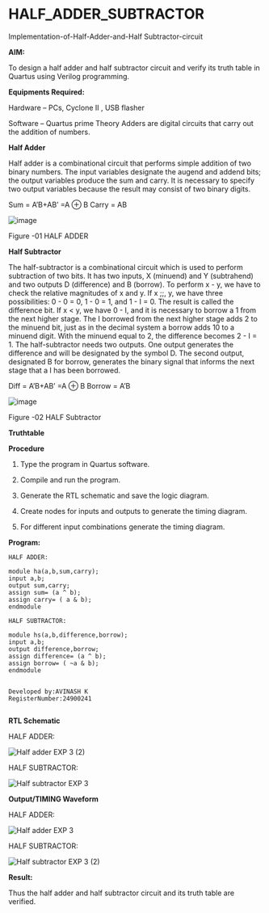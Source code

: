 


# HALF_ADDER_SUBTRACTOR

Implementation-of-Half-Adder-and-Half Subtractor-circuit

**AIM:**

To design a half adder and half subtractor circuit and verify its truth table in Quartus using Verilog programming.

**Equipments Required:**

Hardware – PCs, Cyclone II , USB flasher 

Software – Quartus prime Theory Adders are digital circuits that carry out the addition of numbers.

**Half Adder**

Half adder is a combinational circuit that performs simple addition of two binary numbers. The input variables designate the augend and addend bits; the output variables produce the sum and carry. It is necessary to specify two output variables because the result may consist of two binary digits.

Sum = A’B+AB’ =A ⊕ B Carry = AB

![image](https://github.com/naavaneetha/HALF_ADDER_SUBTRACTOR/assets/154305477/bd4a0b2c-cdbc-4184-ab08-81578f121e1f)

Figure -01 HALF ADDER

**Half Subtractor**

The half-subtractor is a combinational circuit which is used to perform subtraction of two bits. It has two inputs, X (minuend) and Y (subtrahend) and two outputs D (difference) and B (borrow). To perform x - y, we have to check the relative magnitudes of x and y. If x ;;, y, we have three possibilities: 0 - 0 = 0, 1 - 0 = 1, and 1 - I = 0. The result is called the difference bit. If x < y, we have 0 - I, and it is necessary to borrow a 1 from the next higher stage. The I borrowed from the next higher stage adds 2 to the minuend bit, just as in the decimal system a borrow adds 10 to a minuend digit. With the minuend equal to 2, the difference becomes 2 - I = 1. The half-subtractor needs two outputs. One output generates the difference and will be designated by the symbol D. The second output, designated B for borrow, generates the binary signal that informs the next stage that a I has been borrowed. 

Diff = A’B+AB’ =A ⊕ B
Borrow = A’B

 ![image](https://github.com/naavaneetha/HALF_ADDER_SUBTRACTOR/assets/154305477/d76b099c-513f-4e7c-843a-e2fd028a531a)

Figure -02 HALF Subtractor

**Truthtable**

**Procedure**

1.	Type the program in Quartus software.

2.	Compile and run the program.

3.	Generate the RTL schematic and save the logic diagram.

4.	Create nodes for inputs and outputs to generate the timing diagram.

5.	For different input combinations generate the timing diagram.


**Program:**

```
HALF ADDER:

module ha(a,b,sum,carry);
input a,b;
output sum,carry;
assign sum= (a ^ b);
assign carry= ( a & b);
endmodule

HALF SUBTRACTOR:

module hs(a,b,difference,borrow);
input a,b;
output difference,borrow;
assign difference= (a ^ b);
assign borrow= ( ~a & b);
endmodule

```

```

Developed by:AVINASH K
RegisterNumber:24900241


```
**RTL Schematic**

HALF ADDER:


![Half adder EXP 3 (2)](https://github.com/user-attachments/assets/68560478-c188-49a2-9c26-c7593d3184be)


HALF SUBTRACTOR:


![Half subtractor EXP 3](https://github.com/user-attachments/assets/d081f439-2767-4ce0-88ac-94b334fa57d2)



**Output/TIMING Waveform**

HALF ADDER:


![Half adder EXP 3](https://github.com/user-attachments/assets/714a91e8-fe05-41b2-8713-dfa99ea86efd)


HALF SUBTRACTOR:

![Half subtractor EXP 3 (2)](https://github.com/user-attachments/assets/685ca00b-1357-43c1-92ab-5d28f9acb2e3)


**Result:**

Thus the half adder and half subtractor circuit and its truth table are verified.


